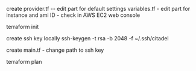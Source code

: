 create
provider.tf -- edit part for default settings
variables.tf - edit part for instance and ami ID - check in AWS EC2 web console

terraform init

create ssh key locally
ssh-keygen -t rsa -b 2048 -f ~/.ssh/citadel

create
main.tf - change path to ssh key

terraform plan
